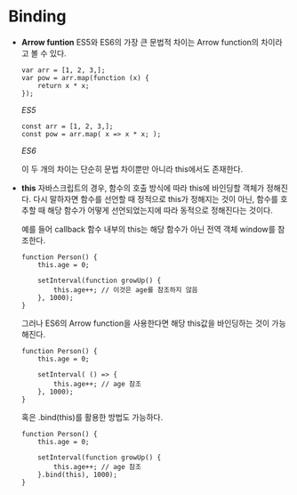 # Binding


- **Arrow funtion**
	ES5와 ES6의 가장 큰 문법적 차이는 Arrow function의 차이라고 볼 수 있다.
	```{javascript}
	var arr = [1, 2, 3,];
	var pow = arr.map(function (x) {
		return x * x;
	});
	```
	*ES5*
	
	```{javascript}
	const arr = [1, 2, 3,];
	const pow = arr.map( x => x * x; );
	```
	*ES6*
	
	이 두 개의 차이는 단순히 문법 차이뿐만 아니라 this에서도 존재한다.
	
- **this**
	자바스크립트의 경우, 함수의 호출 방식에 따라 this에 바인딩할 객체가 정해진다.
	다시 말하자면 함수를 선언할 때 정적으로 this가 정해지는 것이 아닌, 함수를 호추할 때 해당 함수가 어떻게 선언되었는지에 따라 동적으로 정해진다는 것이다.
	
	예를 들어 callback 함수 내부의 this는 해당 함수가 아닌 전역 객체 window를 참조한다. 
	
	```{javascript}
	function Person() {
		this.age = 0;

		setInterval(function growUp() {
			this.age++; // 이것은 age를 참조하지 않음
		}, 1000);
	}
	```
	
	그러나 ES6의 Arrow function을 사용한다면 해당 this값을 바인딩하는 것이 가능해진다.
	
	```{javascript}
	function Person() {
		this.age = 0;

		setInterval( () => {
			this.age++; // age 참조
		}, 1000);
	}
	```
	
	혹은 .bind(this)를 활용한 방법도 가능하다.
	
	```{javascript}
	function Person() {
		this.age = 0;

		setInterval(function growUp() {
			this.age++; // age 참조
		}.bind(this), 1000);
	}
	```